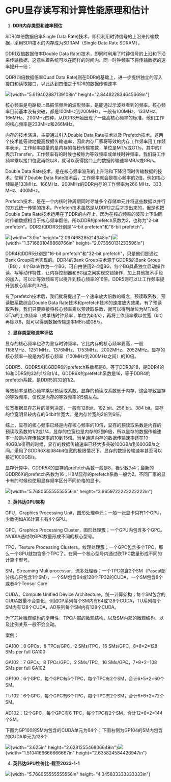 # GPU显存读写和计算性能原理和估计

1.  **DDR内存类型和速率预估**

SDR(单倍数据倍率Single Data Rate)技术，即只利用时钟信号的上沿来传输数据，采用SDR技术的内存成为SDRAM（Single Data Rate SDRAM）。

DDR(双倍数据倍率Double Data Rate)技术，即同时利用了时钟信号的上沿和下沿来传输数据，这意味着系统可以在同样的时间内、同一时钟频率下将传输数据的速率提升一倍；

QDR(四倍数据倍率Quad Data Rate)则在DDR的基础上，进一步提供独立的写入接口和读取接口，以此达到四倍之于SDR的数据传输速率

![](media/image1.png){width="5.619402887139108in" height="2.844822834645669in"}

核心频率是电路板上晶振倍频后的波形频率，是能通过示波器看到的频率。核心频率目前基本没有突破，都是100MHz到200MHz，一般有100MHz、133MHz、166MHz、200MHz四种，从DDR3开始出现了一些高核心频率的标准，他们工作的核心频率是233MHz和266MHz。

内存的技术演进，主要通过引入Double Data Rate技术以及 Prefetch技术。这两个技术能等效地提高数据传输速率，因此内存厂家将等效的内存工作频率用工作频率表示，工作频率度量的是内存的每秒传输笔数，单位是MT/s或GT/s，其中的T表示Transfer。工作频率有的时候也被称为等效频率或单线时钟频率，我们将工作频率乘以接口位宽再除以8，就可以获得接口上的数据传输速率MB/s或GB/s。

Double Data Rate技术，是在核心频率波形的上升沿和下降沿同时传输数据的技术。使用了Double Data Rate技术后，工作频率就会是核心频率的2倍。例如核心频率是133MHz、166MHz、200MHz的DDR内存的工作频率为266 MHz、333 MHz、400MHz。

Prefetch技术，是在一个内核时钟周期同时寻址多个存储单元并将这些数据以并行的方式统一传输的技术。Prefetch技术虽然是从DDR2之后才提出来的，但是也把Double Data Rate技术运用在了DDR的内存上，因为在核心频率的波形上下沿同时传输数据相当于核心频率翻倍，所以DDR的prefetch系数为2，也称为"2-bit prefetch"。DDR2和DDR3分别是"4-bit prefetch"和"8-bit prefetch"。

![](media/image2.png){width="3.0in" height="2.067468285214348in"}![](media/image3.jpeg){width="1.3716601049868766in" height="2.073950131233596in"}

DDR4和DDR5分别是"16-bit prefetch"和"32-bit prefetch"，只是他们是通过Bank Group技术实现的。DDR4的Bank Group技术源于GDDR5的Bank Group（BG），4个Bank作为一个BG，可自由使用2-4组BG，各个BG具备独立启动操作读、写等动作特性，让内存控制器和BG组之间实现交错操作，加上其他技术手段的加入，可以让等效频率可以提升到核心频率的16倍。DDR5则可以让工作频率提升到核心频率的32倍。

有了prefetch技术后，我们就将提出了一个速率放大倍数的概念，预读取系数。预读取系数综合Double Data Rate技术和prefetch技术的速度放大效果，有了预读取系数，我们只要直接将核心频率乘以预读取系数，就可以得到单位为MT/s或GT/s的工作频率（或单线时钟频率，单位为bit/s），再将工作频率乘以位宽（bit）再除以8，就可以得到数据传输速率MB/s或GB/s。

2.  **显存类型和速率评估**

显存的核心频率也称为显存时钟频率，它比内存的核心频率要高，一般1188MHz、1251 MHz、1376MHz、1753MHz、2002MHz、2052MHz。显存的核心频率一般是内存核心频率（100MHz到200MHz之间）的10倍。

GDDR5、GDDR5X和GDDR6的prefetch系数都是8，等于DDR3的8，是DDR4的16和DDR5的32的1/2和1/4。GDDR6X的prefetch系数是16，等于DDR4的prefetch系数，是DDR5的32的1/2。

等效频率是核心频率乘以预读取系数，显存的预读取系数低于内存，这会导致显存的等效频率，仅仅是内存的等效频率的5倍左右。

位宽根据显存芯片的排列决定，一般有128bit、192 bit、256 bit、384 bit。显存的位宽明显较内存的64bit位宽大，是内存位宽的2倍到6倍。

综上，显存的核心频率已经是内存核心频率的10倍，显存的预读取系数是内存的预读取系数的1/2或1/4，显存的位宽也是内存的2到6倍，所以显存的数据传输速率一般是内存传输速率的10到15倍。当单通道内存的数据传输速率还在10-40GB/s徘徊的时候，显存的数据传输速率已经大多突破100GB/s到600GB/s之间。采用了GDDR6X和384bit位宽的极限情况下，显存的数据传输速率甚至可以接近1000GB/s。

显存计算中，GDDR5X的显存的prefetch系数一般是8，极少数为4；最新的GDDR6X的prefetch系数为16；HBM显存的prefetch系数一般为2。不同厂家的显卡有的时候也使用显存频率区分不同价格的显卡。

![](media/image4.png){width="5.768055555555556in" height="3.9659722222222222in"}

3.  **英伟达GPU架构**

GPU，Graphics Processing Unit，图形处理单元；一般一张显卡只有1个GPU，少数例如A16计算卡有4个GPU。

GPC，Graphics Processing Cluster，图形处理簇；一个GPU内包含多个GPC。NVIDIA通过砍GPC数量形成不同的核心型号。

TPC，Texture Processing Clusters，纹理处理簇；一个GPC包含多个TPC，那么一个GPU就包含多个TPC了。在同一个核心型号内通过砍TPC数量形成不同的计算卡型号。

SM，Streaming Multiprocessor，流多处理器；一个TPC包含2个SM（Pascal部分核心只包含1个SM），一个SM包含64或128个FP32的CUDA，一个SM包含8个或者4个Tensor Core

CUDA，Compute Unified Device Architecture，统一计算架构；每个SM包含的CUDA数量不会变化，例如GP系列每个SM内有64或128个CUDA，TU系列每个SM内有128个CUDA，AD系列每个SM内有128个CUDA。

为了芯片微观结构的复用性，TPC内部的微观结构，以及SM内部的微观结构，以及比例关系一般不会变动。

案例：

GA100：8 GPCs，8 TPCs/GPC，2 SMs/TPC，16 SMs/GPC，8\*8\*2=128 SMs per full GA100

GA102：7 GPCs，8 TPCs/GPC，2 SMs/TPC，16 SMs/GPC，7\*8\*2=108 SMs per full GA102

GP100：6个GPC，每个GPC有5个TPC，每个TPC有2个SM，合计6\*5\*2=60个SM。

TU102：6个GPC，每个GPC有6个TPC，每个TPC有2个SM，合计6\*6\*2=72个SM。

AD102：12个GPC，每个GPC有6 TPC，每个TPC有2个SM，合计12\*6\*2=144个SM。

下图为GP100的SM内包含的CUDA单元为64个；下图右侧为GP104的SM内包含的CUDA单元为128个

![](media/image5.png){width="3.625in" height="2.628125546806649in"}![](media/image6.jpeg){width="1.5104166666666667in" height="2.635824584426947in"}

4.  **英伟达GPU性价比-截至2023-1-1**

![](media/image7.png){width="5.768055555555556in" height="4.345833333333333in"}
